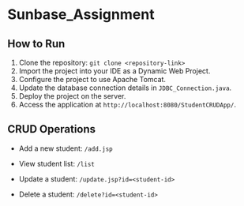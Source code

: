 # Sunbase_Assignment
## How to Run

1. Clone the repository: `git clone <repository-link>`
2. Import the project into your IDE as a Dynamic Web Project.
3. Configure the project to use Apache Tomcat.
4. Update the database connection details in `JDBC_Connection.java`.
5. Deploy the project on the server.
6. Access the application at `http://localhost:8080/StudentCRUDApp/`.

## CRUD Operations

- Add a new student: `/add.jsp`

  
- View student list: `/list`
- Update a student: `/update.jsp?id=<student-id>`
- Delete a student: `/delete?id=<student-id>`
